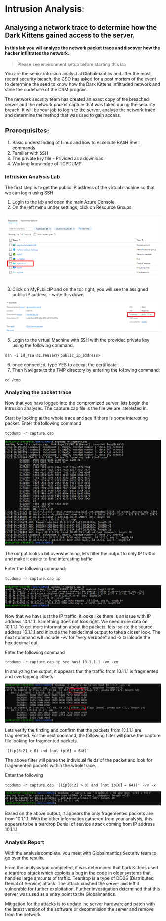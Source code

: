 # Intrusion Analysis: 
## Analysing a network trace to determine how the Dark Kittens gained access to the server.<br>
#### In this lab you will analyze the network packet trace and discover how the hacker inflitrated the network.

>Please see environment setup before starting this lab

You are the senior intrusion analyst at Globalmantics and after the most recent security breach, the CSO has asked for a post mortem of the event to determine the need to know how the Dark Kittens infiltraded network and stole the codebase of the CRM program. 

The network security team has created an exact copy of the breached server and the network packet capture that was taken during the security breach. It will be your job to login to the server, analyse the network trace and determine the method that was used to gain access. 

## Prerequisites:
1. Basic understanding of Linux and how to esxecute BASH Shell commands
2. Familier with SSH 
3. The private key file - Privided as a download
4. Working knowledge of TCPDUMP 


### Intrusion Analysis Lab

The first step is to get the public IP address of the virtual machine so that we can login using SSH

1. Login to the lab and open the main Azure Console. 
2. On the left menu under settings, click on Resource Groups 

![](https://github.com/JeffChristman/PL_labs/blob/main/png/mypublicIP.png)

3. Click on MyPublicIP and on the top right, you will see the assigned public IP address - write this down. 

![](https://github.com/JeffChristman/PL_labs/blob/main/png/PublicIP.png)


5. Login to the virtual Machine with SSH with the provided private key using the following command.

`ssh -i id_rsa azureuser@<public_ip_address>`

6. once connected, type YES to accept the certificate
7. Then Navigate to the TMP directory by entering the following command: 

`cd /tmp`


### Analyzing the packet trace 
Now that you have logged into the compromized server, lets begin the intrusion analyses. The capture.cap file is the file we are interested in. 

Start by looking at the whole trace and see if there is some interesting packet. Enter the following command 

`tcpdump -r capture.cap`

![](https://github.com/JeffChristman/PL_labs/blob/main/png/fullpacket.png)


The output looks a bit overwhelming, lets filter the output to only IP traffic and make it easier to find interesting traffic. 

Enter the following command: 

`tcpdump -r capture.cap ip`

![](https://github.com/JeffChristman/PL_labs/blob/main/png/tcpdumpip.png)


Now that we have just the IP traffic, it looks like there is an issue with IP address 10.1.1.1. Something does not look right. We need more data on 10.1.1.1
To get more information about the packets, lets isolate the source address 10.1.1.1 and inlcude the hexidecimal output to take a closer look. The next command will include -vv for "very Verbose" and -x to inlcude the hexidecimal out.

Enter the following command 

`tcpdump -r capture.cap ip src host 10.1.1.1 -vv -xx`

In analyzing the output, it appears that the traffic from 10.1.1.1 is fragmented and overlapping offsets. 

![](https://github.com/JeffChristman/PL_labs/blob/main/png/offset.png)


Lets verify the finding and confirm that the packets from 10.1.1.1 are fragmented. For the next coomand, the following filter will parse the capture file looking for fragmented packets. 

`'((ip[6:2] > 0) and (not ip[6] = 64))'`

The above filter will parse the individual fields of the packet and look for fragemented packets within the whole trace.

Enter the following 

`tcpdump -r capture.cap '((ip[6:2] > 0) and (not ip[6] = 64))' -vv -x`

![](https://github.com/JeffChristman/PL_labs/blob/main/png/filterForFrag.png)

Based on the above output, it appears the only fragemented packets are from 10.1.1.1. With the other information gathered from your analysis, this appears to be a teardrop Denial of service attack coming from IP address 10.1.1.1


### Analysis Report 
With the analysis complete, you meet with Globalmantics Security team to go over the results.

From the analysis you completed, it was determined that Dark Kittens used a teardrop attack which exploits a bug in the code in older systems that handles large amounts of traffic. Teardrop is a type of DDOS  (Distributed Denial of Service) attack. The attack crashed the server and left it vulnerable for further exploitation. Further investigation determined that this server was used as a entry point to the Globalmantics.  

Mitigation for the attacks is to update the server hardware and patch with the latest version of the software or decommision the server and remove from the network. 
 



